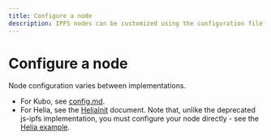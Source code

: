 ```yaml
---
title: Configure a node
description: IPFS nodes can be customized using the configuration file. The default values should be fine for most use-cases. However, you may want to make some changes if you are running a specialized IPFS node, or simply want to tweak things to your liking.
---
```


# Configure a node

Node configuration varies between implementations.

- For Kubo, see [config.md](https://github.com/ipfs/kubo/blob/master/docs/config.md). 
- For Helia, see the [HeliaInit](https://ipfs.github.io/helia/interfaces/helia.HeliaInit.html) document. Note that, unlike the deprecated js-ipfs implementation, you must configure your node directly - see the [Helia example](https://github.com/ipfs/helia/wiki/Migrating-from-js-IPFS#config).

